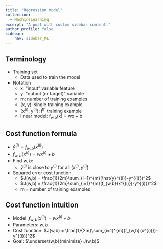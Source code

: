 ```yaml
---
title: "Regression model"
collection:
  - MachineLearning 
excerpt: "A post with custom sidebar content."
author_profile: false
sidebar:
    nav: sidebar_ML
---
```


## Terminology
- Training set
	- Data used to train the model
- Notation
	- x: "input" variable feature
	- y: "output (or target)" variable
	- m: number of training examples
	- (x, y): single training example
	- (x<sup>(i)</sup>, y<sup>(i)</sup>): i<sup>th</sup> training example
	- linear model: f<sub>w,b</sub>(x) = wx + b

## Cost function formula
- $\hat{y}^{(i)} = f_{w,b}(x^{(i)})$
- $f_{w,b}(x^{(i)}) = wx^{(i)}+b$
- Find $w, b$:
	- $\hat{y}^{(i)}$ is close to $y^{(i)}$ for all $(x^{(i)},y^{(i)})$
- Squared error cost function	
	- $J(w,b) = \frac{1}{2m}\sum_{i=1}^{m}(\hat{y}^{(i)}-y^{(i)})^2$
	- $J(w,b) = \frac{1}{2m}\sum_{i=1}^{m}(f_{w,b}(x^{(i)})-y^{(i)})^2$
	- m = number of training examples
	
## Cost function intuition
- Model: $f_{w,b}(x^{(i)}) = wx^{(i)}+b$
- Parameters: $w, b$
- Cost function: $J(w,b) = \frac{1}{2m}\sum_{i=1}^{m}(f_{w,b}(x^{(i)})-y^{(i)})^2$
- Goal: $\underset{w,b}{minimize} J(w,b)$


